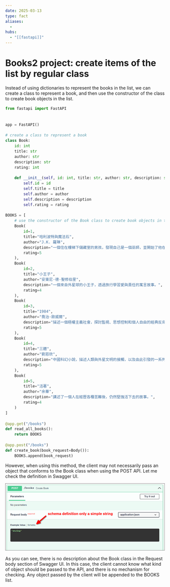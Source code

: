 ```yaml
---
date: 2025-03-13
type: fact
aliases:
  -
hubs:
  - "[[fastapi]]"
---
```


# Books2 project: create items of the list by regular class

Instead of using dictionaries to represent the books in the list, we can create a class to represent a book, and then use the constructor of the class to create book objects in the list.

```py
from fastapi import FastAPI


app = FastAPI()

# create a class to represent a book
class Book:
    id: int
    title: str
    author: str
    description: str
    rating: int

    def __init__(self, id: int, title: str, author: str, description: str, rating: int):
        self.id = id
        self.title = title
        self.author = author
        self.description = description
        self.rating = rating

BOOKS = [
    # use the constructor of the Book class to create book objects in the list
    Book(
        id=1,
        title="哈利波特與魔法石",
        author="J.K. 羅琳",
        description="一個住在樓梯下儲藏室的男孩，發現自己是一個巫師，並開始了他在霍格華茲魔法學校的冒險。",
        rating=5
    ),
    Book(
        id=2,
        title="小王子",
        author="安東尼·德·聖修伯里",
        description="一個來自外星球的小王子，透過旅行學習愛與責任的寓言故事。",
        rating=4
    ),
    Book(
        id=3,
        title="1984",
        author="喬治·歐威爾",
        description="描述一個極權主義社會，探討監視、思想控制和個人自由的經典反烏托邦小說。",
        rating=5
    ),
    Book(
        id=4,
        title="三體",
        author="劉慈欣",
        description="中國科幻小說，描述人類與外星文明的接觸，以及由此引發的一系列事件。",
        rating=5
    ),
    Book(
        id=5,
        title="活著",
        author="余華",
        description="講述了一個人在經歷各種苦難後，仍然堅強活下去的故事。",
        rating=4
    )
]

@app.get("/books")
def read_all_books():
    return BOOKS

@app.post("/books")
def create_book(book_request=Body()):
    BOOKS.append(book_request)

```
However, when using this method, the client may not necessarily pass an object that conforms to the Book class when using the POST API. Let me check the definition in Swagger UI.

![swagger-post-with-regular-class.png](../assets/imgs/swagger-post-with-regular-class.png)

As you can see, there is no description about the Book class in the Request body section of Swagger UI. In this case, the client cannot know what kind of object should be passed to the API, and there is no mechanism for checking. Any object passed by the client will be appended to the BOOKS list.



